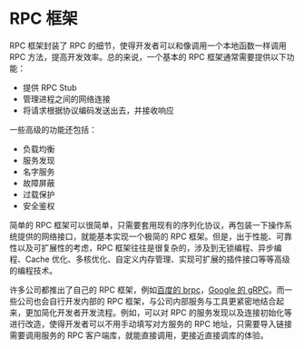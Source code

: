 # RPC 框架

RPC 框架封装了 RPC 的细节，使得开发者可以和像调用一个本地函数一样调用 RPC 方法，提高开发效率。总的来说，一个基本的 RPC 框架通常需要提供以下功能：

- 提供 RPC Stub
- 管理进程之间的网络连接
- 将请求根据协议编码发送出去，并接收响应

一些高级的功能还包括：

- 负载均衡
- 服务发现
- 名字服务
- 故障屏蔽
- 过载保护
- 安全鉴权

简单的 RPC 框架可以很简单，只需要套用现有的序列化协议，再包装一下操作系统提供的网络接口，就能基本实现一个极简的 RPC 框架。但是，出于性能、可靠性以及可扩展性的考虑，RPC 框架往往是很复杂的，涉及到无锁编程、异步编程、Cache 优化、多核优化、自定义内存管理、实现可扩展的插件接口等等高级的编程技术。

许多公司都推出了自己的 RPC 框架，例如[百度的 brpc](https://github.com/apache/incubator-brpc)，[Google 的 gRPC](https://grpc.io/)。而一些公司也会自行开发内部的 RPC 框架，与公司内部服务与工具更紧密地结合起来，更加简化开发者开发流程。例如，可以对 RPC 的服务发现以及连接初始化等进行改造，使得开发者可以不用手动填写对方服务的 RPC 地址，只需要导入链接需要调用服务的 RPC 客户端库，就能直接调用，更接近直接调库的体验。